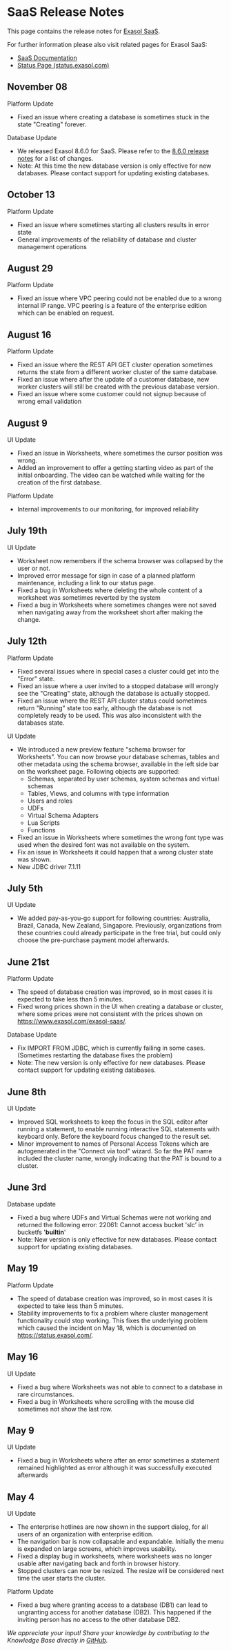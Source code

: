 # SaaS Release Notes

This page contains the release notes for [Exasol SaaS](https://cloud.exasol.com).

For further information please also visit related pages for Exasol SaaS:
* [SaaS Documentation](https://docs.exasol.com/saas)
* [Status Page (status.exasol.com)](https://status.exasol.com)


## November 08
Platform Update
* Fixed an issue where creating a database is sometimes stuck in the state "Creating" forever.

Database Update
* We released Exasol 8.6.0 for SaaS. Please refer to the [8.6.0 release notes](https://docs.exasol.com/db/8.x/release_notes/8.6.0.htm) for a list of changes.
* Note: At this time the new database version is only effective for new databases. Please contact support for updating existing databases.


## October 13
Platform Update
* Fixed an issue where sometimes starting all clusters results in error state
* General improvements of the reliability of database and cluster management operations


## August 29
Platform Update
* Fixed an issue where VPC peering could not be enabled due to a wrong internal IP range. VPC peering is a feature of the enterprise edition which can be enabled on request.


## August 16
Platform Update
* Fixed an issue where the REST API GET cluster operation sometimes returns the state from a different worker cluster of the same database.
* Fixed an issue where after the update of a customer database, new worker clusters will still be created with the previous database version.
* Fixed an issue where some customer could not signup because of wrong email validation


## August 9
UI Update
* Fixed an issue in Worksheets, where sometimes the cursor position was wrong.
* Added an improvement to offer a getting starting video as part of the initial onboarding. The video can be watched while waiting for the creation of the first database.

Platform Update
* Internal improvements to our monitoring, for improved reliability


## July 19th
UI Update
* Worksheet now remembers if the schema browser was collapsed by the user or not.
* Improved error message for sign in case of a planned platform maintenance, including a link to our status page.
* Fixed a bug in Worksheets where deleting the whole content of a worksheet was sometimes reverted by the system
* Fixed a bug in Worksheets where sometimes changes were not saved when navigating away from the worksheet short after making the change.


## July 12th
Platform Update
* Fixed several issues where in special cases a cluster could get into the "Error" state.
* Fixed an issue where a user invited to a stopped database will wrongly see the "Creating" state, although the database is actually stopped.
* Fixed an issue where the REST API cluster status could sometimes return "Running" state too early, although the database is not completely ready to be used. This was also inconsistent with the databases state.

UI Update
* We introduced a new preview feature "schema browser for Worksheets". You can now browse your database schemas, tables and other metadata using the schema browser, available in the left side bar on the worksheet page. Following objects are supported:
  - Schemas, separated by user schemas, system schemas and virtual schemas
  - Tables, Views, and columns with type information
  - Users and roles
  - UDFs
  - Virtual Schema Adapters
  - Lua Scripts
  - Functions
* Fixed an issue in Worksheets where sometimes the wrong font type was used when the desired font was not available on the system.
* Fix an issue in Worksheets it could happen that a wrong cluster state was shown.
* New JDBC driver 7.1.11

## July 5th
UI Update
* We added pay-as-you-go support for following countries: Australia, Brazil, Canada, New Zealand, Singapore. Previously, organizations from these countries could already participate in the free trial, but could only choose the pre-purchase payment model afterwards.


## June 21st
Platform Update
* The speed of database creation was improved, so in most cases it is expected to take less than 5 minutes.
* Fixed wrong prices shown in the UI when creating a database or cluster, where some prices were not consistent with the prices shown on https://www.exasol.com/exasol-saas/.

Database Update
* Fix IMPORT FROM JDBC, which is currently failing in some cases. (Sometimes restarting the database fixes the problem)
* Note: The new version is only effective for new databases. Please contact support for updating existing databases.


## June 8th
UI Update
* Improved SQL worksheets to keep the focus in the SQL editor after running a statement, to enable running interactive SQL statements with keyboard only. Before the keyboard focus changed to the result set.
* Minor improvement to names of Personal Access Tokens which are autogenerated in the "Connect via tool" wizard. So far the PAT name included the cluster name, wrongly indicating that the PAT is bound to a cluster.


## June 3rd
Database update
* Fixed a bug where UDFs and Virtual Schemas were not working and returned the following error: 22061: Cannot access bucket 'slc' in bucketfs '__builtin__'
* Note: New version is only effective for new databases. Please contact support for updating existing databases.


## May 19
Platform Update
* The speed of database creation was improved, so in most cases it is expected to take less than 5 minutes.
* Stability improvements to fix a problem where cluster management functionality could stop working. This fixes the underlying problem which caused the incident on May 18, which is documented on https://status.exasol.com/.


## May 16
UI Update
* Fixed a bug where Worksheets was not able to connect to a database in rare circumstances.
* Fixed a bug in Worksheets where scrolling with the mouse did sometimes not show the last row.

## May 9
UI Update
* Fixed a bug in Worksheets where after an error sometimes a statement remained highlighted as error although it was successfully executed afterwards

## May 4
UI Update
* The enterprise hotlines are now shown in the support dialog, for all users of an organization with enterprise edition.
* The navigation bar is now collapsable and expandable. Initially the menu is expanded on large screens, which improves usability.
* Fixed a display bug in worksheets, where worksheets was no longer usable after navigating back and forth in browser history.
* Stopped clusters can now be resized. The resize will be considered next time the user starts the cluster.

Platform Update
* Fixed a bug where granting access to a database (DB1) can lead to ungranting access for another database (DB2). This happened if the inviting person has no access to the other database DB2.

*We appreciate your input! Share your knowledge by contributing to the Knowledge Base directly in [GitHub](https://github.com/exasol/public-knowledgebase).* 